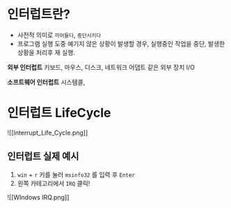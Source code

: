 # 인터럽트란?

- 사전적 의미로 `끼어들다`, `중단시키다`
- 프로그램 실행 도중 예기지 않은 상황이 발생할 경우, 실행중인 작업을 중단, 발생한 상황을 처리후 재 실행.

**외부 인터럽트**
	키보드, 마우스, 디스크, 네트워크 어댑트 같은 외부 장치 I/O

**소프트웨어 인터럽트**
	시스템콜,

# 인터럽트 LifeCycle

![[Interrupt_Life_Cycle.png]]
## 인터럽트 실제 예시

1. `win` + `r` 키를 눌러 `msinfo32` 를 입력 후 `Enter`
2. 왼쪽 카테고리에서 `IRQ` 클릭!

![[WIndows IRQ.png]]